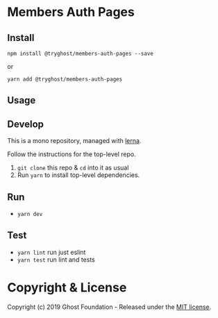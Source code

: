 # Members Auth Pages

## Install

`npm install @tryghost/members-auth-pages --save`

or

`yarn add @tryghost/members-auth-pages`


## Usage


## Develop

This is a mono repository, managed with [lerna](https://lernajs.io/).

Follow the instructions for the top-level repo.
1. `git clone` this repo & `cd` into it as usual
2. Run `yarn` to install top-level dependencies.


## Run

- `yarn dev`


## Test

- `yarn lint` run just eslint
- `yarn test` run lint and tests




# Copyright & License

Copyright (c) 2019 Ghost Foundation - Released under the [MIT license](LICENSE).
